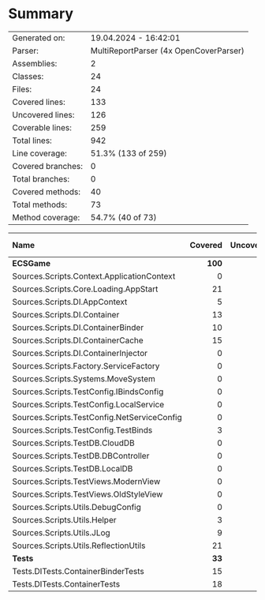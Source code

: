 ﻿# Summary
|||
|:---|:---|
| Generated on: | 19.04.2024 - 16:42:01 |
| Parser: | MultiReportParser (4x OpenCoverParser) |
| Assemblies: | 2 |
| Classes: | 24 |
| Files: | 24 |
| Covered lines: | 133 |
| Uncovered lines: | 126 |
| Coverable lines: | 259 |
| Total lines: | 942 |
| Line coverage: | 51.3% (133 of 259) |
| Covered branches: | 0 |
| Total branches: | 0 |
| Covered methods: | 40 |
| Total methods: | 73 |
| Method coverage: | 54.7% (40 of 73) |

|**Name**|**Covered**|**Uncovered**|**Coverable**|**Total**|**Line coverage**|**Covered**|**Total**|**Branch coverage**|**Covered**|**Total**|**Method coverage**|
|:---|---:|---:|---:|---:|---:|---:|---:|---:|---:|---:|---:|
|**ECSGame**|**100**|**126**|**226**|**841**|**44.2%**|**0**|**0**|****|**29**|**62**|**46.7%**|
|Sources.Scripts.Context.ApplicationContext|0|9|9|35|0%|0|0||0|3|0%|
|Sources.Scripts.Core.Loading.AppStart|21|0|21|57|100%|0|0||2|2|100%|
|Sources.Scripts.DI.AppContext|5|1|6|34|83.3%|0|0||2|3|66.6%|
|Sources.Scripts.DI.Container|13|12|25|79|52%|0|0||4|6|66.6%|
|Sources.Scripts.DI.ContainerBinder|10|8|18|44|55.5%|0|0||6|8|75%|
|Sources.Scripts.DI.ContainerCache|15|13|28|76|53.5%|0|0||8|12|66.6%|
|Sources.Scripts.DI.ContainerInjector|0|15|15|146|0%|0|0||0|1|0%|
|Sources.Scripts.Factory.ServiceFactory|0|15|15|55|0%|0|0||0|2|0%|
|Sources.Scripts.Systems.MoveSystem|0|4|4|12|0%|0|0||0|1|0%|
|Sources.Scripts.TestConfig.IBindsConfig|0|3|3|19|0%|0|0||0|1|0%|
|Sources.Scripts.TestConfig.LocalService|0|3|3|19|0%|0|0||0|1|0%|
|Sources.Scripts.TestConfig.NetServiceConfig|0|1|1|17|0%|0|0||0|1|0%|
|Sources.Scripts.TestConfig.TestBinds|3|3|6|25|50%|0|0||1|2|50%|
|Sources.Scripts.TestDB.CloudDB|0|3|3|12|0%|0|0||0|1|0%|
|Sources.Scripts.TestDB.DBController|0|6|6|21|0%|0|0||0|2|0%|
|Sources.Scripts.TestDB.LocalDB|0|3|3|12|0%|0|0||0|1|0%|
|Sources.Scripts.TestViews.ModernView|0|3|3|12|0%|0|0||0|1|0%|
|Sources.Scripts.TestViews.OldStyleView|0|3|3|12|0%|0|0||0|1|0%|
|Sources.Scripts.Utils.DebugConfig|0|2|2|8|0%|0|0||0|1|0%|
|Sources.Scripts.Utils.Helper|3|0|3|13|100%|0|0||1|1|100%|
|Sources.Scripts.Utils.JLog|9|19|28|75|32.1%|0|0||3|9|33.3%|
|Sources.Scripts.Utils.ReflectionUtils|21|0|21|58|100%|0|0||2|2|100%|
|**Tests**|**33**|**0**|**33**|**101**|**100%**|**0**|**0**|****|**11**|**11**|**100%**|
|Tests.DITests.ContainerBinderTests|15|0|15|48|100%|0|0||6|6|100%|
|Tests.DITests.ContainerTests|18|0|18|53|100%|0|0||5|5|100%|
